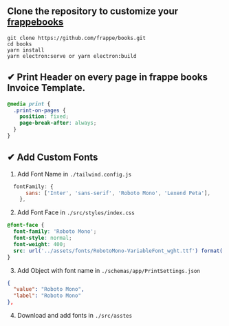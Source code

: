 ## Clone the repository to customize your [frappebooks](https://frappebooks.com/)
```
git clone https://github.com/frappe/books.git
cd books
yarn install
yarn electron:serve or yarn electron:build
```
## ✔ Print Header on every page in frappe books Invoice Template.
```css
@media print {
  .print-on-pages {
    position: fixed;
    page-break-after: always;
  }
}
```

## ✔ Add Custom Fonts

1. Add Font Name in `./tailwind.config.js`
```js
  fontFamily: {
      sans: ['Inter', 'sans-serif', 'Roboto Mono', 'Lexend Peta'],
    },
```
2. Add Font Face in `./src/styles/index.css`
```css
@font-face {
  font-family: 'Roboto Mono';
  font-style: normal;
  font-weight: 400;
  src: url('../assets/fonts/RobotoMono-VariableFont_wght.ttf') format('ttf');
}
```
3. Add Object with font name in `./schemas/app/PrintSettings.json`
```json
{
  "value": "Roboto Mono",
  "label": "Roboto Mono"
},
```
4. Download and add fonts in `./src/asstes`
